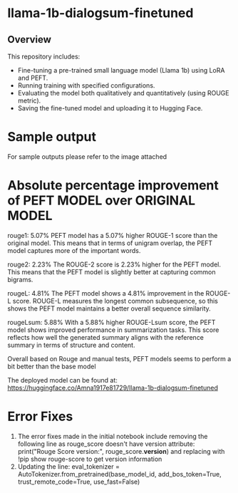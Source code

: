# llama-1b-dialogsum-finetuned
## Overview
This repository includes:
- Fine-tuning a pre-trained small language model (Llama 1b) using LoRA and PEFT.
- Running training with specified configurations.
- Evaluating the model both qualitatively and quantitatively (using ROUGE metric).
- Saving the fine-tuned model and uploading it to Hugging Face.

# Sample output
For sample outputs please refer to the image attached

# Absolute percentage improvement of PEFT MODEL over ORIGINAL MODEL

rouge1: 5.07%
  PEFT model has a 5.07% higher ROUGE-1 score than the original model.
  This means that in terms of unigram overlap, the PEFT model captures more of the important words.

rouge2: 2.23%
  The ROUGE-2 score is 2.23% higher for the PEFT model.
  This means that the PEFT model is slightly better at capturing common bigrams.

rougeL: 4.81%
  The PEFT model shows a 4.81% improvement in the ROUGE-L score.
  ROUGE-L measures the longest common subsequence, so this shows the PEFT model maintains a better overall sequence similarity.

rougeLsum: 5.88%
  With a 5.88% higher ROUGE-Lsum score, the PEFT model shows improved performance in summarization tasks.
  This score reflects how well the generated summary aligns with the reference summary in terms of structure and content.

Overall based on Rouge and manual tests, PEFT models seems to perform a bit better than the base model

The deployed model can be found at: https://huggingface.co/Amna1917e81729/llama-1b-dialogsum-finetuned

# Error Fixes
1. The error fixes made in the initial notebook include removing the following line as rouge_score doesn't have version attribute: print("Rouge Score version:", rouge_score.__version__) and replacing with !pip show rouge-score to get version information
2. Updating the line: eval_tokenizer = AutoTokenizer.from_pretrained(base_model_id, add_bos_token=True, trust_remote_code=True, use_fast=False)
